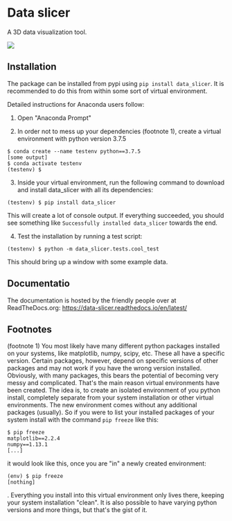 # Data slicer

A 3D data visualization tool.

![](https://raw.githubusercontent.com/kuadrat/arpys/master/screenshots/pit_demo.gif)

## Installation

The package can be installed from pypi using `pip install data_slicer`.
It is recommended to do this from within some sort of virtual environment.

Detailed instructions for Anaconda users follow:

1) Open "Anaconda Prompt" 

2) In order not to mess up your dependencies (footnote 1), create a virtual 
environment with python version 3.7.5
```
$ conda create --name testenv python==3.7.5
[some output]
$ conda activate testenv
(testenv) $
```

3) Inside your virtual environment, run the following command to download and 
install data_slicer with all its dependencies:
```
(testenv) $ pip install data_slicer
```
This will create a lot of console output. If everything succeeded, you should 
see something like `Successfully installed data_slicer` towards the end.

4) Test the installation by running a test script:
```
(testenv) $ python -m data_slicer.tests.cool_test
```
This should bring up a window with some example data.


## Documentatio

The documentation is hosted by the friendly people over at ReadTheDocs.org:
https://data-slicer.readthedocs.io/en/latest/

## Footnotes

(footnote 1) You most likely have many different python packages installed on 
your systems, like matplotlib, numpy, scipy, etc. These all have a specific 
version. Certain packages, however, depend on specific versions of other 
packages and may not work if you have the wrong version installed. Obviously, 
with many packages, this bears the potential of becoming very messy and 
complicated. That's the main reason virtual environments have been created. 
The idea is, to create an isolated environment of you python install, 
completely separate from your system installation or other virtual 
environments. The new environment comes without any additional packages 
(usually). So if you were to list your installed packages of your system 
install with the command `pip freeze` like this:
```
$ pip freeze
matplotlib==2.2.4
numpy==1.13.1
[...]
```
it would look like this, once you are "in" a newly created environment:
```
(env) $ pip freeze
[nothing]
```
.
Everything you install into this virtual environment only lives there, 
keeping your system installation "clean".
It is also possible to have varying python versions and more things, but 
that's the gist of it.


